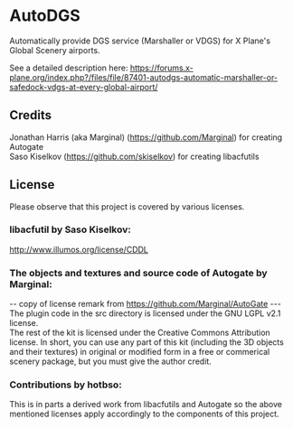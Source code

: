 # AutoDGS
Automatically provide DGS service (Marshaller or VDGS) for X Plane's Global Scenery airports.

See a detailed description here: https://forums.x-plane.org/index.php?/files/file/87401-autodgs-automatic-marshaller-or-safedock-vdgs-at-every-global-airport/

## Credits
Jonathan Harris (aka Marginal) (https://github.com/Marginal) for creating Autogate\
Saso Kiselkov (https://github.com/skiselkov) for creating libacfutils

## License
Please observe that this project is covered by various licenses.

### libacfutil by Saso Kiselkov:
http://www.illumos.org/license/CDDL

### The objects and textures and source code of Autogate by Marginal:
-- copy of license remark from https://github.com/Marginal/AutoGate ---\
The plugin code in the src directory is licensed under the GNU LGPL v2.1 license.\
The rest of the kit is licensed under the Creative Commons Attribution license. In short, you can use any part of this kit (including the 3D objects and their textures) in original or modified form in a free or commerical scenery package, but you must give the author credit.

### Contributions by hotbso:
This is in parts a derived work from libacfutils and Autogate so the above mentioned licenses apply accordingly to the components of this project.
